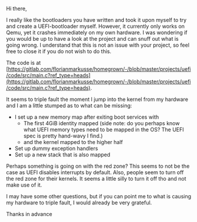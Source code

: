 Hi there,

I really like the bootloaders you have written and took it upon myself to try and create a UEFI-bootloader myself. However, it currently only works on Qemu, yet it crashes immediately on my own hardware. I was wondering if you would be up to have a look at the project and can snuff out what is going wrong. I understand that this is not an issue with your project, so feel free to close it if you do not wish to do this.

The code is at [https://gitlab.com/florianmarkusse/homegrown/-/blob/master/projects/uefi/code/src/main.c?ref_type=heads](https://gitlab.com/florianmarkusse/homegrown/-/blob/master/projects/uefi/code/src/main.c?ref_type=heads).

It seems to triple fault the moment I jump into the kernel from my hardware and I am a little stumped as to what can be missing:
- I set up a new memory map after exiting boot services with 
    - The first 4GiB identity mapped (side note: do you perhaps know what UEFI memory types need to be mapped in the OS? The UEFI spec is pretty hand-wavy I find.)
    - and the kernel mapped to the higher half
- Set up dummy exception handlers 
- Set up a new stack that is also mapped

Perhaps something is going on with the red zone? This seems to not be the case as UEFI disables interrupts by default. Also, people seem to turn off the red zone for their kernels. It seems a little silly to turn it off tho and not make use of it.

I may have some other questions, but if you can point me to what is causing my hardware to triple fault, I would already be very grateful.


Thanks in advance
